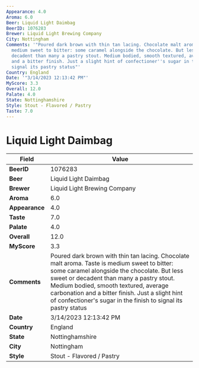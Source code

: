 ```yaml
---
Appearance: 4.0
Aroma: 6.0
Beer: Liquid Light Daimbag
BeerID: 1076283
Brewer: Liquid Light Brewing Company
City: Nottingham
Comments: '"Poured dark brown with thin tan lacing. Chocolate malt aroma. Taste is
  medium sweet to bitter: some caramel alongside the chocolate. But less sweet or
  decadent than many a pastry stout. Medium bodied, smooth textured, average carbonation
  and a bitter finish. Just a slight hint of confectioner''s sugar in the finish to
  signal its pastry status"'
Country: England
Date: '"3/14/2023 12:13:42 PM"'
MyScore: 3.3
Overall: 12.0
Palate: 4.0
State: Nottinghamshire
Style: Stout - Flavored / Pastry
Taste: 7.0
---
```


# Liquid Light Daimbag

| Field         | Value |
|---------------|-------|
| **BeerID** | 1076283 |
| **Beer** | Liquid Light Daimbag |
| **Brewer** | Liquid Light Brewing Company |
| **Aroma** | 6.0 |
| **Appearance** | 4.0 |
| **Taste** | 7.0 |
| **Palate** | 4.0 |
| **Overall** | 12.0 |
| **MyScore** | 3.3 |
| **Comments** | Poured dark brown with thin tan lacing. Chocolate malt aroma. Taste is medium sweet to bitter: some caramel alongside the chocolate. But less sweet or decadent than many a pastry stout. Medium bodied, smooth textured, average carbonation and a bitter finish. Just a slight hint of confectioner's sugar in the finish to signal its pastry status |
| **Date** | 3/14/2023 12:13:42 PM |
| **Country** | England |
| **State** | Nottinghamshire |
| **City** | Nottingham |
| **Style** | Stout - Flavored / Pastry |
